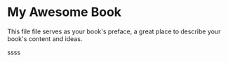 # My Awesome Book

This file file serves as your book's preface, a great place to describe your book's content and ideas.



ssss


